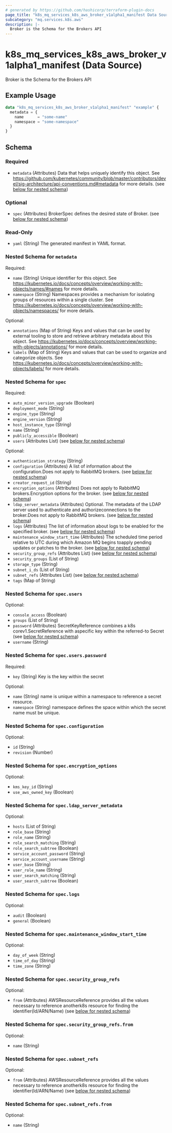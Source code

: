 ```yaml
---
# generated by https://github.com/hashicorp/terraform-plugin-docs
page_title: "k8s_mq_services_k8s_aws_broker_v1alpha1_manifest Data Source - terraform-provider-k8s"
subcategory: "mq.services.k8s.aws"
description: |-
  Broker is the Schema for the Brokers API
---
```


# k8s_mq_services_k8s_aws_broker_v1alpha1_manifest (Data Source)

Broker is the Schema for the Brokers API

## Example Usage

```terraform
data "k8s_mq_services_k8s_aws_broker_v1alpha1_manifest" "example" {
  metadata = {
    name      = "some-name"
    namespace = "some-namespace"
  }
}
```

<!-- schema generated by tfplugindocs -->
## Schema

### Required

- `metadata` (Attributes) Data that helps uniquely identify this object. See https://github.com/kubernetes/community/blob/master/contributors/devel/sig-architecture/api-conventions.md#metadata for more details. (see [below for nested schema](#nestedatt--metadata))

### Optional

- `spec` (Attributes) BrokerSpec defines the desired state of Broker. (see [below for nested schema](#nestedatt--spec))

### Read-Only

- `yaml` (String) The generated manifest in YAML format.

<a id="nestedatt--metadata"></a>
### Nested Schema for `metadata`

Required:

- `name` (String) Unique identifier for this object. See https://kubernetes.io/docs/concepts/overview/working-with-objects/names/#names for more details.
- `namespace` (String) Namespaces provides a mechanism for isolating groups of resources within a single cluster. See https://kubernetes.io/docs/concepts/overview/working-with-objects/namespaces/ for more details.

Optional:

- `annotations` (Map of String) Keys and values that can be used by external tooling to store and retrieve arbitrary metadata about this object. See https://kubernetes.io/docs/concepts/overview/working-with-objects/annotations/ for more details.
- `labels` (Map of String) Keys and values that can be used to organize and categorize objects. See https://kubernetes.io/docs/concepts/overview/working-with-objects/labels/ for more details.


<a id="nestedatt--spec"></a>
### Nested Schema for `spec`

Required:

- `auto_minor_version_upgrade` (Boolean)
- `deployment_mode` (String)
- `engine_type` (String)
- `engine_version` (String)
- `host_instance_type` (String)
- `name` (String)
- `publicly_accessible` (Boolean)
- `users` (Attributes List) (see [below for nested schema](#nestedatt--spec--users))

Optional:

- `authentication_strategy` (String)
- `configuration` (Attributes) A list of information about the configuration.Does not apply to RabbitMQ brokers. (see [below for nested schema](#nestedatt--spec--configuration))
- `creator_request_id` (String)
- `encryption_options` (Attributes) Does not apply to RabbitMQ brokers.Encryption options for the broker. (see [below for nested schema](#nestedatt--spec--encryption_options))
- `ldap_server_metadata` (Attributes) Optional. The metadata of the LDAP server used to authenticate and authorizeconnections to the broker.Does not apply to RabbitMQ brokers. (see [below for nested schema](#nestedatt--spec--ldap_server_metadata))
- `logs` (Attributes) The list of information about logs to be enabled for the specified broker. (see [below for nested schema](#nestedatt--spec--logs))
- `maintenance_window_start_time` (Attributes) The scheduled time period relative to UTC during which Amazon MQ begins toapply pending updates or patches to the broker. (see [below for nested schema](#nestedatt--spec--maintenance_window_start_time))
- `security_group_refs` (Attributes List) (see [below for nested schema](#nestedatt--spec--security_group_refs))
- `security_groups` (List of String)
- `storage_type` (String)
- `subnet_i_ds` (List of String)
- `subnet_refs` (Attributes List) (see [below for nested schema](#nestedatt--spec--subnet_refs))
- `tags` (Map of String)

<a id="nestedatt--spec--users"></a>
### Nested Schema for `spec.users`

Optional:

- `console_access` (Boolean)
- `groups` (List of String)
- `password` (Attributes) SecretKeyReference combines a k8s corev1.SecretReference with aspecific key within the referred-to Secret (see [below for nested schema](#nestedatt--spec--users--password))
- `username` (String)

<a id="nestedatt--spec--users--password"></a>
### Nested Schema for `spec.users.password`

Required:

- `key` (String) Key is the key within the secret

Optional:

- `name` (String) name is unique within a namespace to reference a secret resource.
- `namespace` (String) namespace defines the space within which the secret name must be unique.



<a id="nestedatt--spec--configuration"></a>
### Nested Schema for `spec.configuration`

Optional:

- `id` (String)
- `revision` (Number)


<a id="nestedatt--spec--encryption_options"></a>
### Nested Schema for `spec.encryption_options`

Optional:

- `kms_key_id` (String)
- `use_aws_owned_key` (Boolean)


<a id="nestedatt--spec--ldap_server_metadata"></a>
### Nested Schema for `spec.ldap_server_metadata`

Optional:

- `hosts` (List of String)
- `role_base` (String)
- `role_name` (String)
- `role_search_matching` (String)
- `role_search_subtree` (Boolean)
- `service_account_password` (String)
- `service_account_username` (String)
- `user_base` (String)
- `user_role_name` (String)
- `user_search_matching` (String)
- `user_search_subtree` (Boolean)


<a id="nestedatt--spec--logs"></a>
### Nested Schema for `spec.logs`

Optional:

- `audit` (Boolean)
- `general` (Boolean)


<a id="nestedatt--spec--maintenance_window_start_time"></a>
### Nested Schema for `spec.maintenance_window_start_time`

Optional:

- `day_of_week` (String)
- `time_of_day` (String)
- `time_zone` (String)


<a id="nestedatt--spec--security_group_refs"></a>
### Nested Schema for `spec.security_group_refs`

Optional:

- `from` (Attributes) AWSResourceReference provides all the values necessary to reference anotherk8s resource for finding the identifier(Id/ARN/Name) (see [below for nested schema](#nestedatt--spec--security_group_refs--from))

<a id="nestedatt--spec--security_group_refs--from"></a>
### Nested Schema for `spec.security_group_refs.from`

Optional:

- `name` (String)



<a id="nestedatt--spec--subnet_refs"></a>
### Nested Schema for `spec.subnet_refs`

Optional:

- `from` (Attributes) AWSResourceReference provides all the values necessary to reference anotherk8s resource for finding the identifier(Id/ARN/Name) (see [below for nested schema](#nestedatt--spec--subnet_refs--from))

<a id="nestedatt--spec--subnet_refs--from"></a>
### Nested Schema for `spec.subnet_refs.from`

Optional:

- `name` (String)
